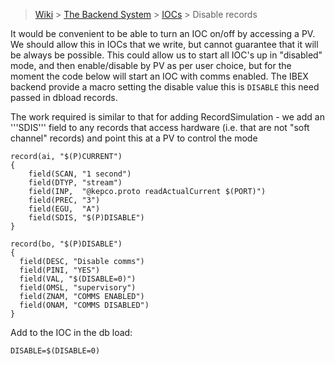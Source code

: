 > [Wiki](Home) > [The Backend System](The-Backend-System) > [IOCs](IOCs) > Disable records

It would be convenient to be able to turn an IOC on/off by accessing a PV. We should allow this in IOCs that we write, but cannot guarantee that it will be always be possible. This could allow us to start all IOC's up in "disabled" mode, and then enable/disable by PV as per user choice, but for the moment the code below will start an IOC with comms enabled. The IBEX backend provide a macro setting the disable value this is `DISABLE` this need passed in dbload records. 

The work required is similar to that for adding RecordSimulation - we add an '''SDIS''' field to any records that access hardware (i.e. that are not "soft channel" records) and point this at a PV to control the mode 
   
```
record(ai, "$(P)CURRENT") 
{
    field(SCAN, "1 second")
    field(DTYP, "stream")
    field(INP,  "@kepco.proto readActualCurrent $(PORT)")
    field(PREC, "3")
    field(EGU,  "A")
    field(SDIS, "$(P)DISABLE")
}
``` 

```
record(bo, "$(P)DISABLE") 
{
  field(DESC, "Disable comms")
  field(PINI, "YES")
  field(VAL, "$(DISABLE=0)")
  field(OMSL, "supervisory")
  field(ZNAM, "COMMS ENABLED")
  field(ONAM, "COMMS DISABLED")
}
```

Add to the IOC in the db load:

```
DISABLE=$(DISABLE=0)
```
